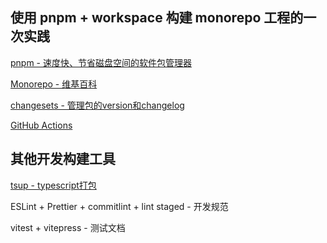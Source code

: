 ## 使用 pnpm + workspace 构建 monorepo 工程的一次实践
[pnpm - 速度快、节省磁盘空间的软件包管理器](https://www.pnpm.cn/)

[Monorepo - 维基百科](https://en.wikipedia.org/wiki/Monorepo)

[changesets - 管理包的version和changelog](https://github.com/changesets/changesets)

[GitHub Actions](https://github.com/features/actions)

## 其他开发构建工具

[tsup - typescript打包](https://tsup.egoist.dev/)

ESLint + Prettier + commitlint + lint staged - 开发规范

vitest + vitepress - 测试文档
